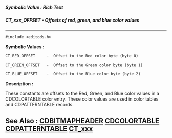##### Symbolic Value : Rich Text
##### CT_xxx_OFFSET - Offsets of red, green, and blue color values
---
```
#include <editods.h>
```

**Symbolic Values :**

	CT_RED_OFFSET	  -  Offset to the Red color byte (byte 0)

	CT_GREEN_OFFSET	  -  Offset to the Green color byte (byte 1)

	CT_BLUE_OFFSET	  -  Offset to the Blue color byte (byte 2)


**Description :**

These constants are offsets to the Red, Green, and Blue color values in a CDCOLORTABLE color entry.  These color values are used in color tables and CDPATTERNTABLE records.


**See Also :**
[CDBITMAPHEADER](/domino-c-api-docs/reference/Data/CDBITMAPHEADER)
[CDCOLORTABLE](/domino-c-api-docs/reference/Data/CDCOLORTABLE)
[CDPATTERNTABLE](/domino-c-api-docs/reference/Data/CDPATTERNTABLE)
[CT_xxx](/domino-c-api-docs/reference/Symb/CT_xxx)
---
